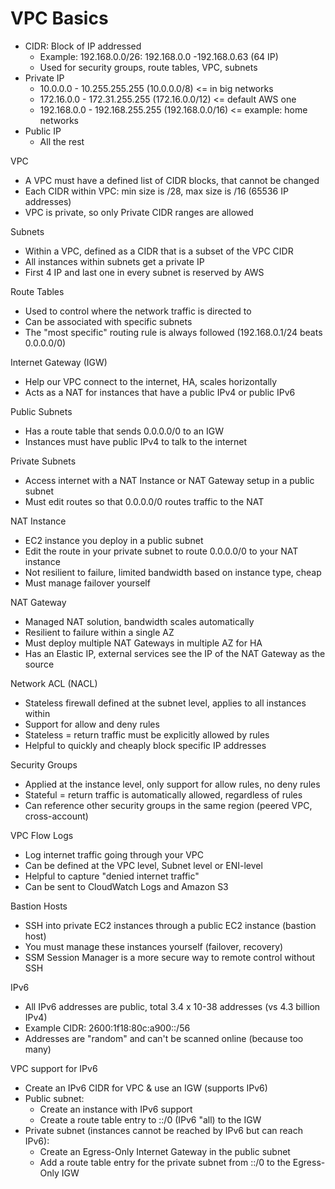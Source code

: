 # VPC Basics

- CIDR: Block of IP addressed
  - Example: 192.168.0.0/26: 192.168.0.0 -192.168.0.63 (64 IP)
  - Used for security groups, route tables, VPC, subnets
- Private IP
  - 10.0.0.0 - 10.255.255.255 (10.0.0.0/8) <= in big networks
  - 172.16.0.0 - 172.31.255.255 (172.16.0.0/12) <= default AWS one
  - 192.168.0.0 - 192.168.255.255 (192.168.0.0/16) <= example: home networks
- Public IP
  - All the rest

VPC
- A VPC must have a defined list of CIDR blocks, that cannot be changed
- Each CIDR within VPC: min size is /28, max size is /16 (65536 IP addresses)
- VPC is private, so only Private CIDR ranges are allowed

Subnets
- Within a VPC, defined as a CIDR that is a subset of the VPC CIDR
- All instances within subnets get a private IP
- First 4 IP and last one in every subnet is reserved by AWS

Route Tables
- Used to control where the network traffic is directed to
- Can be associated with specific subnets
- The "most specific" routing rule is always followed (192.168.0.1/24 beats 0.0.0.0/0)

Internet Gateway (IGW)
- Help our VPC connect to the internet, HA, scales horizontally
- Acts as a NAT for instances that have a public IPv4 or public IPv6

Public Subnets
- Has a route table that sends 0.0.0.0/0 to an IGW
- Instances must have public IPv4 to talk to the internet

Private Subnets
- Access internet with a NAT Instance or NAT Gateway setup in a public subnet
- Must edit routes so that 0.0.0.0/0 routes traffic to the NAT

NAT Instance
- EC2 instance you deploy in a public subnet
- Edit the route in your private subnet to route 0.0.0.0/0 to your NAT instance
- Not resilient to failure, limited bandwidth based on instance type, cheap
- Must manage failover yourself

NAT Gateway
- Managed NAT solution, bandwidth scales automatically
- Resilient to failure within a single AZ
- Must deploy multiple NAT Gateways in multiple AZ for HA
- Has an Elastic IP, external services see the IP of the NAT Gateway as the source

Network ACL (NACL)
- Stateless firewall defined at the subnet level, applies to all instances within
- Support for allow and deny rules
- Stateless = return traffic must be explicitly allowed by rules
- Helpful to quickly and cheaply block specific IP addresses

Security Groups
- Applied at the instance level, only support for allow rules, no deny rules
- Stateful = return traffic is automatically allowed, regardless of rules
- Can reference other security groups in the same region (peered VPC, cross-account)

VPC Flow Logs
- Log internet traffic going through your VPC
- Can be defined at the VPC level, Subnet level or ENI-level
- Helpful to capture "denied internet traffic"
- Can be sent to CloudWatch Logs and Amazon S3

Bastion Hosts
- SSH into private EC2 instances through a public EC2 instance (bastion host)
- You must manage these instances yourself (failover, recovery)
- SSM Session Manager is a more secure way to remote control without SSH

IPv6
- All IPv6 addresses are public, total 3.4 x 10-38 addresses (vs 4.3 billion IPv4)
- Example CIDR: 2600:1f18:80c:a900::/56
- Addresses are "random" and can't be scanned online (because too many)

VPC support for IPv6
- Create an IPv6 CIDR for VPC & use an IGW (supports IPv6)
- Public subnet:
  - Create an instance with IPv6 support
  - Create a route table entry to ::/0 (IPv6 "all) to the IGW
- Private subnet (instances cannot be reached by IPv6 but can reach IPv6):
  - Create an Egress-Only Internet Gateway in the public subnet
  - Add a route table entry for the private subnet from ::/0 to the Egress-Only IGW